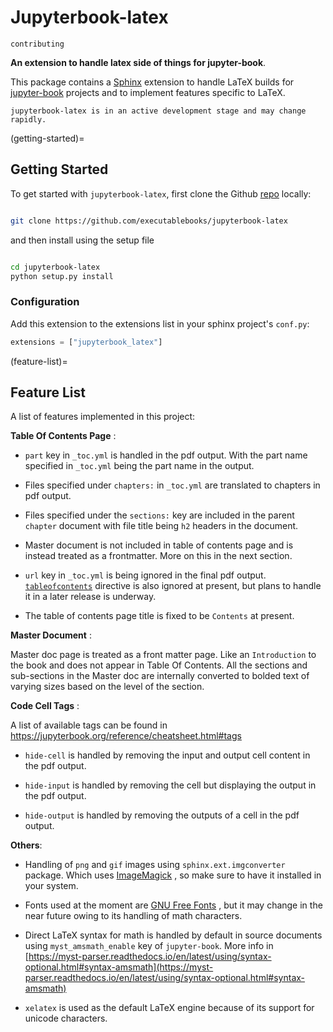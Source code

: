 # Jupyterbook-latex

```{toctree}
contributing
```

**An extension to handle latex side of things for jupyter-book**.

This package contains a [Sphinx](http://www.sphinx-doc.org/en/master/) extension to handle LaTeX builds for [jupyter-book](https://jupyterbook.org/) projects and to implement features specific to LaTeX.

```{warning}
jupyterbook-latex is in an active development stage and may change rapidly.
```

(getting-started)=
## Getting Started

To get started with `jupyterbook-latex`, first clone the Github [repo](https://github.com/executablebooks/jupyterbook-latex) locally:

```bash

git clone https://github.com/executablebooks/jupyterbook-latex
```
and then install using the setup file

```bash

cd jupyterbook-latex
python setup.py install
```
### Configuration

Add this extension to the extensions list in your sphinx project's `conf.py`:

```python
extensions = ["jupyterbook_latex"]
```

(feature-list)=
## Feature List

A list of features implemented in this project:

**Table Of Contents Page** :

* `part` key in `_toc.yml` is handled in the pdf output. With the part name specified in `_toc.yml` being the part
name in the output.

* Files specified under `chapters:` in `_toc.yml` are translated to chapters in pdf output.

* Files specified under the `sections:` key are included in the parent `chapter` document with file title being `h2` headers in the document.

* Master document is not included in table of contents page and is instead treated as a frontmatter. More on this in the next section.

* `url` key in `_toc.yml` is being ignored in the final pdf output. [`tableofcontents`](https://jupyterbook.org/customize/toc.html#add-a-table-of-contents-to-a-page-s-content) directive is also ignored at present, but plans to handle it in a later
release is underway.

* The table of contents page title is fixed to be `Contents` at present.

**Master Document** :

Master doc page is treated as a front matter page. Like an `Introduction` to the book and does not appear in Table Of Contents. All the sections and sub-sections in the Master doc are internally converted to bolded text of varying sizes based on the level of the section.

**Code Cell Tags** :

A list of available tags can be found in https://jupyterbook.org/reference/cheatsheet.html#tags

* `hide-cell` is handled by removing the input and output cell content in the pdf output.

* `hide-input` is handled by removing the cell but displaying the output in the pdf output.

* `hide-output` is handled by removing the outputs of a cell in the pdf output.

**Others**:

* Handling of `png` and `gif` images using `sphinx.ext.imgconverter` package. Which uses [ImageMagick](https://www.imagemagick.org/script/index.php) , so make sure to have it installed in your system.

* Fonts used at the moment are [GNU Free Fonts](https://www.gnu.org/software/freefont/) , but it may change in the near future owing to its handling of math characters.

* Direct LaTeX syntax for math is handled by default in source documents using `myst_amsmath_enable` key of `jupyter-book`. More info in [https://myst-parser.readthedocs.io/en/latest/using/syntax-optional.html#syntax-amsmath](https://myst-parser.readthedocs.io/en/latest/using/syntax-optional.html#syntax-amsmath)

* `xelatex` is used as the default LaTeX engine because of its support for unicode characters.


